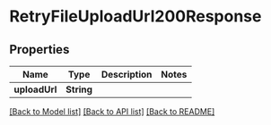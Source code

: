 # RetryFileUploadUrl200Response

## Properties
Name | Type | Description | Notes
------------ | ------------- | ------------- | -------------
**uploadUrl** | **String** |  | 

[[Back to Model list]](../README.md#documentation-for-models) [[Back to API list]](../README.md#documentation-for-api-endpoints) [[Back to README]](../README.md)


